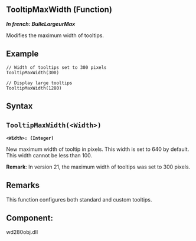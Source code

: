 
## TooltipMaxWidth (Function)

***In french: BulleLargeurMax***



<a name="XUse"></a>
<a name="Use"></a>
<a name="description"></a>
Modifies the maximum width of tooltips. 
<a name="Example1"></a>
<a name="sample_code"></a>

## Example


```wl
// Width of tooltips set to 300 pixels
TooltipMaxWidth(300)

// Display large tooltips
TooltipMaxWidth(1280)
```

<a name="XSYNTAX"></a>

## Syntax
<a name="SYNTAX1"></a>

`TooltipMaxWidth(<Width>)`
---

**`<Width>: (Integer)`**

New maximum width of tooltip in pixels. 
This width is set to 640 by default. This width cannot be less than 100.

**Remark**: In version 21, the maximum width of tooltips was set to 300 pixels. 



<a name="NOTE0"></a>
<a name="NOTE0_1"></a>

## Remarks
This function configures both standard and custom tooltips. 





<a name="XComponent"></a>

## Component:
wd280obj.dll
